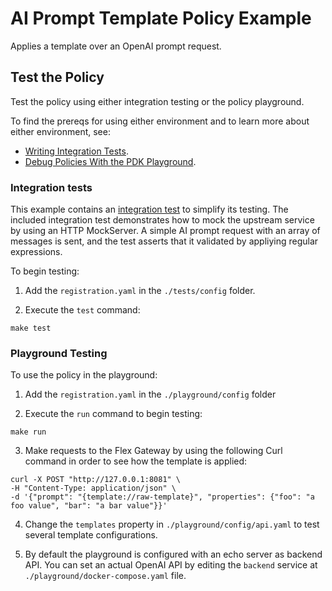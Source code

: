 
# AI Prompt Template Policy Example
Applies a template over an OpenAI prompt request.

## Test the Policy
Test the policy using either integration testing or the policy playground.

To find the prereqs for using either environment and to learn more about either environment, see:

* [Writing Integration Tests](https://docs.mulesoft.com/pdk/latest/policies-pdk-integration-tests).
* [Debug Policies With the PDK Playground](https://docs.mulesoft.com/pdk/latest/policies-pdk-debug-local).

### Integration tests

This example contains an [integration test](./tests/requests.rs) to simplify its testing. The included integration test demonstrates how to mock the upstream service by using an HTTP MockServer. A simple AI prompt request with an array of messages is sent, and the test asserts that it validated by appliying regular expressions.

To begin testing:

1. Add the `registration.yaml` in the `./tests/config` folder.

2. Execute the `test` command:

``` shell
make test
```

### Playground Testing

To use the policy in the playground:

1. Add the `registration.yaml` in the `./playground/config` folder

2. Execute the `run` command to begin testing:

``` shell
make run
```

3. Make requests to the Flex Gateway by using the following Curl command in order to see how the template is applied:

```shell
curl -X POST "http://127.0.0.1:8081" \
-H "Content-Type: application/json" \
-d '{"prompt": "{template://raw-template}", "properties": {"foo": "a foo value", "bar": "a bar value"}}'
```

4. Change the `templates` property in `./playground/config/api.yaml` to test several template configurations.

5. By default the playground is configured with an echo server as backend API. You can set an actual OpenAI API by editing the `backend` service at `./playground/docker-compose.yaml` file.